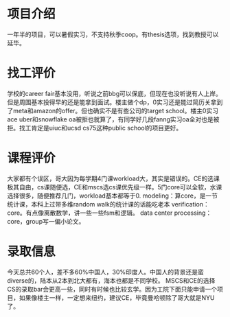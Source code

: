 # 项目介绍
一年半的项目，可以暑假实习，不支持秋季coop。有thesis选项，找到教授可以延毕。

# 找工评价
学校的career fair基本没用，听说之前bbg可以保底，但现在也没听说有人上岸。但是周围基本投得早的还是能拿到面试。楼主做个dp，0实习还是能过简历关拿到了meta和amazon的offer。但也确实不是有些公司的target school。楼主0实习ace uber和snowflake oa被拒也就算了，有同学好几段fanng实习oa全对也是被拒。找工肯定是uiuc和ucsd cs75这种public school的项目更好。

# 课程评价
大家都有个误区，哥大因为每学期4门课workload大，其实是错误的。CE的选课极其自由，cs课随便选，CE和mscs选cs课优先级一样。5门core可以全软，水课选择很多，随便推荐几门，workload基本都等于0. 
modeling：算core，是一节统计课，本科上过带多维random walk的统计课的话能吃老本
verification：core。有点像离散数学，讲一些一些fsm和逻辑。
data center processing：core，group写一偏小论文。

# 录取信息
今天总共60个人，差不多60%中国人，30%印度人。中国人的背景还是蛮diverse的，陆本从2本到北大都有，海本也都是不同学校。
MSCS和CE的选择
CS的录取bar会更高一些，同时有时候也比较玄学。因为工院下面只能申请一个项目，如果像楼主一样，一定想来纽约，建议CE，毕竟曼哈顿除了哥大就是NYU了。
